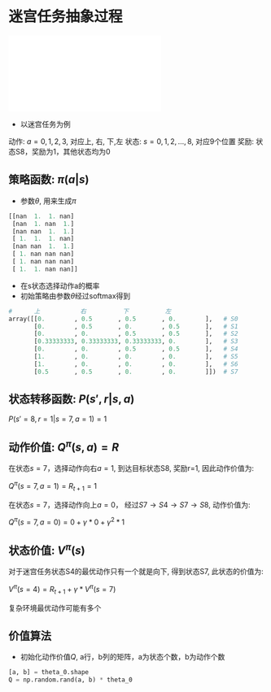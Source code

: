 # 迷宫任务抽象过程
![迷宫任务](maze_task.excalidraw.md)

- 以迷宫任务为例

动作: $a = 0,1,2,3$,  对应上, 右, 下,左
状态: $s=0,1,2,...,8$, 对应9个位置
奖励: 状态S8，奖励为1，其他状态均为0

## 策略函数: $\pi(a|s)$

- 参数$\theta$, 用来生成$\pi$

```python
[[nan  1.  1. nan]
 [nan  1. nan  1.]
 [nan nan  1.  1.]
 [ 1.  1.  1. nan]
 [nan nan  1.  1.]
 [ 1. nan nan nan]
 [ 1. nan nan nan]
 [ 1.  1. nan nan]]
```

- 在s状态选择动作a的概率
- 初始策略由参数$\theta$经过softmax得到

```python
#      上           右          下          左
array([[0.        , 0.5       , 0.5       , 0.        ],   # S0 
       [0.        , 0.5       , 0.        , 0.5       ],   # S1 
       [0.        , 0.        , 0.5       , 0.5       ],   # S2  
       [0.33333333, 0.33333333, 0.33333333, 0.        ],   # S3 
       [0.        , 0.        , 0.5       , 0.5       ],   # S4 
       [1.        , 0.        , 0.        , 0.        ],   # S5 
       [1.        , 0.        , 0.        , 0.        ],   # S6 
       [0.5       , 0.5       , 0.        , 0.        ]])  # S7 
```

## 状态转移函数: $P(s',r|s,a)$

$P(s'=8,r=1|s=7,a=1)=1$

## 动作价值: $Q^\pi(s,a)=R$

在状态$s=7$，选择动作向右$a=1$, 
到达目标状态S8, 奖励r=1, 因此动作价值为:

$Q^\pi(s=7,a=1)=R_{t+1}=1$  

在状态$s=7$，选择动作向上$a=0$，
经过$S7\rightarrow S4 \rightarrow S7\rightarrow S8$, 动作价值为:

$Q^\pi(s=7,a=0)=0+\gamma*0+\gamma^2 * 1$

## 状态价值: $V^\pi(s)$

对于迷宫任务状态S4的最优动作只有一个就是向下, 得到状态S7, 此状态的价值为:

$V^\pi(s=4)=R_{t+1}+\gamma*V^\pi(s=7)$

复杂环境最优动作可能有多个

## 价值算法 

- 初始化动作价值$Q$, a行，b列的矩阵，a为状态个数，b为动作个数

```python
[a, b] = theta_0.shape
Q = np.random.rand(a, b) * theta_0
```
